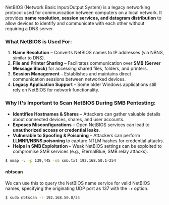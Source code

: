 NetBIOS (Network Basic Input/Output System) is a legacy networking protocol used for communication between computers on a local network. It provides **name resolution, session services, and datagram distribution** to allow devices to identify and communicate with each other without requiring a DNS server.

### **What NetBIOS is Used For:**

1. **Name Resolution** – Converts NetBIOS names to IP addresses (via NBNS, similar to DNS).
2. **File and Printer Sharing** – Facilitates communication over **SMB (Server Message Block)** for accessing shared files, folders, and printers.
3. **Session Management** – Establishes and maintains direct communication sessions between networked devices.
4. **Legacy Application Support** – Some older Windows applications still rely on NetBIOS for network functionality.

### **Why It's Important to Scan NetBIOS During SMB Pentesting:**

- **Identifies Hostnames & Shares** – Attackers can gather valuable details about connected devices, shares, and user accounts.
- **Exposes Misconfigurations** – Open NetBIOS services can lead to **unauthorized access or credential leaks**.
- **Vulnerable to Spoofing & Poisoning** – Attackers can perform **LLMNR/NBNS poisoning** to capture NTLM hashes for credential attacks.
- **Helps in SMB Exploitation** – Weak NetBIOS settings can be exploited to compromise SMB services (e.g., EternalBlue, SMB relay attacks).


```bash
$ nmap -v -p 139,445 -oG smb.txt 192.168.50.1-254
```

#### nbtscan
We can use this to query the NetBIOS name service for valid NetBIOS names, specifying the originating UDP port as 137 with the `-r` option.
```bash
$ sudo nbtscan -r 192.168.50.0/24
```